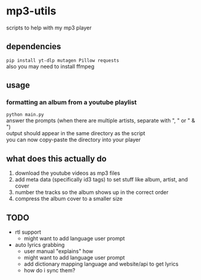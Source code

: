 # mp3-utils
scripts to help with my mp3 player
## dependencies
`pip install yt-dlp mutagen Pillow requests`
<br> also you may need to install ffmpeg

## usage
### formatting an album from a youtube playlist
`python main.py`
<br> answer the prompts (when there are multiple artists, separate with ", " or " & ")
<br> output should appear in the same directory as the script
<br> you can now copy-paste the directory into your player

## what does this actually do
1. download the youtube videos as mp3 files
2. add meta data (specifically id3 tags) to set stuff like album, artist, and cover
3. number the tracks so the album shows up in the correct order
4. compress the album cover to a smaller size

## TODO
- rtl support
  - might want to add language user prompt
- auto lyrics grabbing
  - user manual "explains" how
  - might want to add language user prompt
  - add dictionary mapping language and website/api to get lyrics
  - how do i sync them?